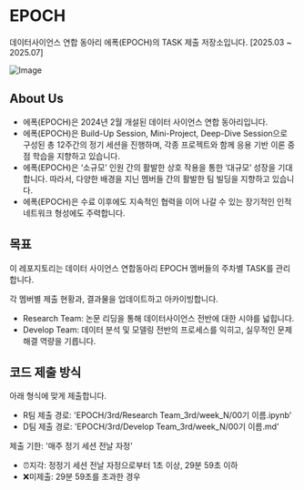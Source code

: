 # EPOCH
데이터사이언스 연합 동아리 에폭(EPOCH)의 TASK 제출 저장소입니다. [2025.03 ~ 2025.07]

![Image](https://github.com/user-attachments/assets/2faef4a8-5064-45c6-9b6b-05bfb8fc4dd7)

## About Us
- 에폭(EPOCH)은 2024년 2월 개설된 데이터 사이언스 연합 동아리입니다.
- 에폭(EPOCH)은 Build-Up Session, Mini-Project, Deep-Dive Session으로 구성된 총 12주간의 정기 세션을 진행하며, 각종 프로젝트와 함께 응용 기반 이론 중점 학습을 지향하고 있습니다.
- 에폭(EPOCH)은 ‘소규모’ 인원 간의 활발한 상호 작용을 통한 ‘대규모’ 성장을 기대합니다. 따라서, 다양한 배경을 지닌 멤버들 간의 활발한 팀 빌딩을 지향하고 있습니다.
- 에폭(EPOCH)은 수료 이후에도 지속적인 협력을 이어 나갈 수 있는 장기적인 인적 네트워크 형성에도 주력합니다.


## 목표
이 레포지토리는 데이터 사이언스 연합동아리 EPOCH 멤버들의 주차별 TASK를 관리합니다.

각 멤버별 제출 현황과, 결과물을 업데이트하고 아카이빙합니다.

- Research Team: 논문 리딩을 통해 데이터사이언스 전반에 대한 시야를 넓힙니다.
- Develop Team: 데이터 분석 및 모델링 전반의 프로세스를 익히고, 실무적인 문제 해결 역량을 기릅니다.

## 코드 제출 방식
아래 형식에 맞게 제출합니다.

- R팀 제출 경로: 'EPOCH/3rd/Research Team_3rd/week_N/00기 이름.ipynb'
- D팀 제출 경로: 'EPOCH/3rd/Develop Team_3rd/week_N/00기 이름.md'

제출 기한: '매주 정기 세션 전날 자정'
- ⏰지각: 정정기 세션 전날 자정으로부터 1초 이상, 29분 59초 이하
- ❌미제출: 29분 59초를 초과한 경우
